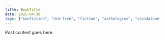 ```yaml
---
title: BookTitle
date: 2025-04-30
tags: ["nonfiction", "drm-free", "fiction", "anthologies", "standalone", "SeriesName"]
---
```


Post content goes here.
